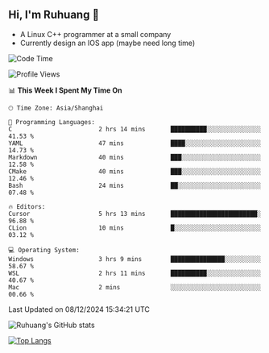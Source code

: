 ## Hi, I'm Ruhuang 👋

- A Linux C++ programmer at a small company
- Currently design an IOS app (maybe need long time)

<!--START_SECTION:waka-->
![Code Time](http://img.shields.io/badge/Code%20Time-197%20hrs%2039%20mins-blue)

![Profile Views](http://img.shields.io/badge/Profile%20Views-0-blue)

📊 **This Week I Spent My Time On** 

```text
🕑︎ Time Zone: Asia/Shanghai

💬 Programming Languages: 
C                        2 hrs 14 mins       ██████████░░░░░░░░░░░░░░░   41.53 % 
YAML                     47 mins             ████░░░░░░░░░░░░░░░░░░░░░   14.73 % 
Markdown                 40 mins             ███░░░░░░░░░░░░░░░░░░░░░░   12.58 % 
CMake                    40 mins             ███░░░░░░░░░░░░░░░░░░░░░░   12.46 % 
Bash                     24 mins             ██░░░░░░░░░░░░░░░░░░░░░░░   07.48 % 

🔥 Editors: 
Cursor                   5 hrs 13 mins       ████████████████████████░   96.88 % 
CLion                    10 mins             █░░░░░░░░░░░░░░░░░░░░░░░░   03.12 % 

💻 Operating System: 
Windows                  3 hrs 9 mins        ███████████████░░░░░░░░░░   58.67 % 
WSL                      2 hrs 11 mins       ██████████░░░░░░░░░░░░░░░   40.67 % 
Mac                      2 mins              ░░░░░░░░░░░░░░░░░░░░░░░░░   00.66 % 
```


 Last Updated on 08/12/2024 15:34:21 UTC
<!--END_SECTION:waka-->

![Ruhuang's GitHub stats](https://github-readme-stats.vercel.app/api?username=ruhuang2001&count_private=true&hide_title=true&show_icons=true&theme=vue)

[![Top Langs](https://github-readme-stats.vercel.app/api/top-langs/?username=ruhuang2001&layout=compact)](https://github.com/anuraghazra/github-readme-stats)
